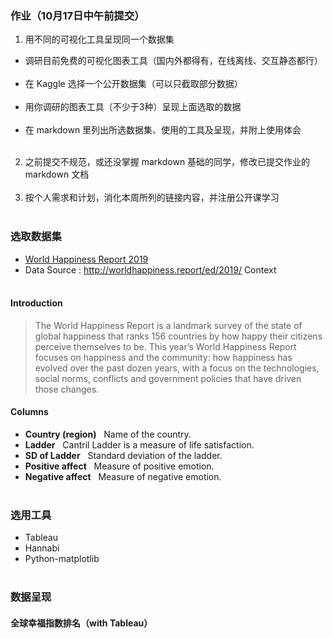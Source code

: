 ### 作业（10月17日中午前提交） ### 

1. 用不同的可视化工具呈现同一个数据集
  
  * 调研目前免费的可视化图表工具（国内外都得有，在线离线、交互静态都行）<br></br>
  * 在 Kaggle 选择一个公开数据集（可以只截取部分数据）<br></br>
  * 用你调研的图表工具（不少于3种）呈现上面选取的数据<br></br>
  * 在 markdown 里列出所选数据集、使用的工具及呈现，并附上使用体会<br></br>
2. 之前提交不规范，或还没掌握 markdown 基础的同学，修改已提交作业的 markdown 文档<br></br>
3. 按个人需求和计划，消化本周所列的链接内容，并注册公开课学习
<br></br>
### 选取数据集 ###
* [World Happiness Report 2019](https://www.kaggle.com/PromptCloudHQ/world-happiness-report-2019/kernels)	
* Data Source : http://worldhappiness.report/ed/2019/
Context<br></br>
#### Introduction ####
> The World Happiness Report is a landmark survey of the state of global happiness that ranks 156 countries by how happy their citizens perceive themselves to be. This year’s World Happiness Report focuses on happiness and the community: how happiness has evolved over the past dozen years, with a focus on the technologies, social norms, conflicts and government policies that have driven those changes.
#### Columns ####
* **Country (region)** &nbsp; Name of the country.
* **Ladder** &nbsp; Cantril Ladder is a measure of life satisfaction.
* **SD of Ladder** &nbsp; Standard deviation of the ladder.
* **Positive affect** &nbsp; Measure of positive emotion.
* **Negative affect** &nbsp; Measure of negative emotion.
<br></br>

### 选用工具 ###
* Tableau
* Hannabi
* Python-matplotlib
<br></br>
### 数据呈现 ###
#### 全球幸福指数排名（with Tableau） #### 

